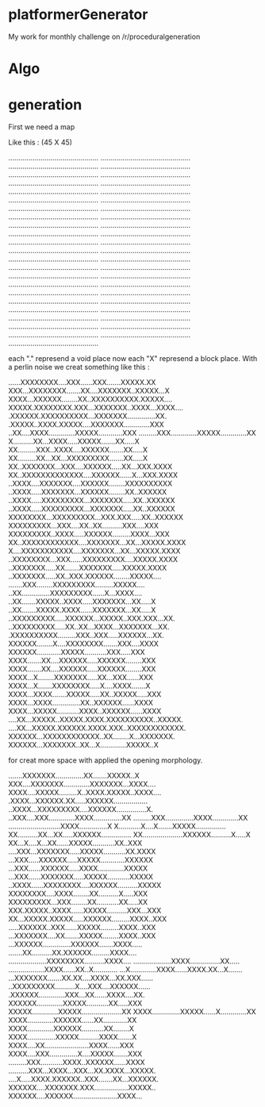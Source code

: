 # platformerGenerator
My work for monthly challenge on /r/proceduralgeneration

# Algo

# generation


First we need a map

Like this : (45 X 45)

.............................................
.............................................
.............................................
.............................................
.............................................
.............................................
.............................................
.............................................
.............................................
.............................................
.............................................
.............................................
.............................................
.............................................
.............................................
.............................................
.............................................
.............................................
.............................................
.............................................
.............................................
.............................................
.............................................
.............................................
.............................................
.............................................
.............................................
.............................................
.............................................
.............................................
.............................................
.............................................
.............................................
.............................................
.............................................
.............................................
.............................................
.............................................
.............................................
.............................................
.............................................
.............................................
.............................................
.............................................
.............................................

each "." represend a void place
now each "X" represend a block place.
With a perlin noise we creat something like this :

......XXXXXXXX....XXX......XXX.......XXXXX.XX
XXX...XXXXXXXX.......XX....XXXXXXX..XXXXX...X
XXXX...XXXXXX........XX..XXXXXXXXXX.XXXXX....
XXXXX.XXXXXXXX.XXX...XXXXXXX..XXXX...XXXX....
.XXXXXX.XXXXXXXXXX...XXXXXXX..............XX.
.XXXXX..XXXX.XXXXX....XXXXXXX.............XXX
..XX....XXXX.............XXXXX............XXX
.........XXX.............XXXXX.............XX
X..........XX...XXXX.....XXXXX.......XX.....X
XX.........XXX..XXXX....XXXXXX.......XX.....X
XX.........XX...XX...XXXXXXXXX.......XX.....X
XX..XXXXXXX...XXX....XXXXXX.....XX...XXX.XXXX
XX..XXXXXXXXXXXXX....XXXXXX......X...XXX.XXXX
..XXXX....XXXXXXX....XXXXXX........XXXXXXXXXX
..XXXX.....XXXXXXX...XXXXXX........XX..XXXXXX
..XXXX.....XXXXXXXXX...XXXXXXX.....XX..XXXXXX
..XXXX.....XXXXXXXXX...XXXXXXX.....XX..XXXXXX
XXXXXXXX...XXXXXXXXX...XXX.XXX.....XX..XXXXXX
XXXXXXXXX...XXX....XX..XX..........XXX....XXX
XXXXXXXXX..XXXX.....XXXXXX.........XXXX...XXX
XX..XXXXXXXXXXXX....XXXXXXX...XX...XXXXX.XXXX
X....XXXXXXXXXXX....XXXXXXX...XX...XXXXX.XXXX
..XXXXXXXX...XXX......XXXXXXXXX....XXXXX.XXXX
..XXXXXXX.....XX.......XXXXXXX.....XXXXX.XXXX
..XXXXXXX.....XX..XXX.XXXXXX........XXXXX....
.......XXX........XXXXXXXXX.........XXXXX....
..XX..............XXXXXXXXX......X...XXXX....
..XX.......XXXXX..XXXX.....XXXXXXX...XX.....X
..XX.......XXXXX.XXXX......XXXXXXX...XX.....X
..XXXXXXXXX.....XXXXXX...XXXXX..XXX.XXX...XX.
..XXXXXXXXX.....XX..XX...XXXX...XXXXXXX...XX.
.XXXXXXXXXX.........XXX..XXX.....XXXXXX...XX.
XXXXXX........X....XXXXXXXX.......XXX....XXXX
XXXXXX............XXXXX...........XXX.....XXX
XXXX.......XX....XXXXXX.....XXXXXX........XXX
XXXX.......XX....XXXXXX.....XXXXXX........XXX
XXXX...X........XXXXXXX.....XX...XXX......XXX
XXXX...X.......XXXXXXXX.....X....XXXX.......X
XXXX...XXXX.......XXXXX.....XX..XXXXX.....XXX
XXXX...XXXX..............XX..XXXXXX......XXXX
XXXX...XXXXX...........XXXX..XXXXXX......XXXX
....XX...XXXXX..XXXXX.XXXX.XXXXXXXXXX..XXXXX.
....XX...XXXXX.XXXXXX.XXXX.XXX..XXXXXXXXXXXX.
XXXXXX...XXXXXXXXXXXX..XX........X...XXXXXXX.
XXXXXX...XXXXXXX..XX...X.............XXXXX..X

for creat more space with applied the opening morphology.

.......XXXXXXX..............XX.......XXXXX..X
XXX....XXXXXXX.............XXXXXXX...XXXX....
XXXX....XXXXX.........X..XXXX.XXXXX..XXXX....
.XXXX...XXXXXX.XX.....XXXXXX.................
..XXXX...XXXXXXXXX....XXXXXX...............X.
..XXX....XXX.............XXXX..............XX
.........XXX..............XXXX.............XX
..........................XXXX..............X
X...........X....X.......XXXXX...............
XX..........XX...XX.....XXXXXX...............
XX....................XXXXXX..........X.....X
XX...X....X...XX......XXXXX...........XX..XXX
....XXX...XXXXXXX.....XXXXX...........XX.XXXX
...XXX.....XXXXXX.....XXXXX............XXXXXX
...XXX......XXXXXX.....XXXX.............XXXXX
...XXX......XXXXXXX.....XXXXX...........XXXXX
..XXXX......XXXXXXXX....XXXXXX..........XXXXX
XXXXXXXX....XXXX........XX..........X.....XXX
XXXXXXXXX...XXX........XX...........XX.....XX
XXX.XXXXX..XXXX......XXXXX..........XXX...XXX
XX...XXXXX.XXXXX.....XXXXXX.........XXXX..XXX
.....XXXXXX..XXX......XXXXX.........XXXX..XXX
...XXXXXXX....XX.......XXXXX........XXXX..XXX
...XXXXXX..............XXXXXX.......XXXX.....
.......XX..........XX.XXXXXX.........XXXX....
...................XXXXXXXX..........XXXX....
...................XXXX...............XX.....
..................XXXX......XX..X............
...X.............XXXX......XXXX.XX...X.......
...XXXXXXX.......XX.XX....XXXX...XX.XXX......
..XXXXXXXXX..........X....XXX....XXXXXX......
.XXXXXX.............XXX...XX......XXXX....XX.
XXXXXX.............XXXXX...........XX.....XXX
XXXXX.............XXXXX....................XX
XXXX..............XXXXX......X.............XX
XXXX.............XXXXXX......XX............XX
XXXX.............XXXXXX...........XX........X
XXXX..............XXXXX..........XXXX.......X
XXXX....XX......................XXXX......XXX
XXXX....XXX..............X....XXXXX.......XXX
.........XXX...........XXXX..XXXXXX......XXXX
..........XXX...XXXX...XXX...XX.XXXX...XXXXX.
....X.....XXXX.XXXXXX..XXX.......XX...XXXXXX.
XXXXXX....XXXXXXX.XXX.................XXXXX..
XXXXXX....XXXXXX......................XXXX...